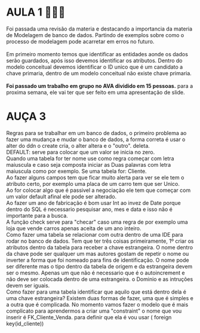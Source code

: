 # AULA 1 👨🏻‍💻
<p>Foi passada uma revisão da materia e destacando a importancia da materia de Modelagem de banco de dados. Partindo de exemplos sobre como o processo de modelagem pode acarretar em erros no futuro.
<br><br>
Em primeiro momento temos que identificar as entidades aonde os dados serão guardados, após isso devemos identificar os atributos. Dentro do modelo conceitual devemos identificar o ID unico que é um candidato a chave primaria, dentro de um modelo conceitual não existe chave primaria.
<br><br>
<b>Foi passado um trabalho em grupo no AVA dividido em 15 pessoas.</b> para a proxima semana, ele vai ter que ser feito em uma apresentação de slide.</p>

# AUÇA 3
<p>Regras para se trabalhar em um banco de dados, o primeiro problema ao fazer uma mudança e mudar o banco de dados, a forma correta é usar o alter do ddn o create cria, o alter altera e o "outro". deleta.
<br>
DEFAULT: serve para colocar que um valor se inicia no zero.<br>Quando uma tabela for ter nome use como regra começar com letra maiuscula e caso seja composta iniciar as Duas palavras com letra maiuscula como por exemplo. Se uma tabela for: Cliente.
<br>
Ao fazer alguns campos tem que ficar muito alerta para ver se ele tem o atributo certo, por exemplo uma placa de um carro tem que ser Unico.
<br>
Ao for colocar algo que é passivel a negociação ele tem que começar com um valor default afinal ele pode ser alterado.
<br>
Ao fazer um ano de fabricação é bom usar Int ao invez de Date porque dentro do SQL é necessario pesquisar ano, mes e data e isso não é importante para a busca.
<br>
A função check serve para "checar" caso uma regra de por exemplo uma loja que vende carros apenas aceita de um ano inteiro.
<br>
Como fazer uma tabela se relacionar com outra dentro de uma IDE para rodar no banco de dados. Tem que ter três coisas primeiramente, 1º criar os atributos dentro da tabela para receber a chave estrangeira. O nome dentro da chave pode ser qualquer um mas autores gostam de repetir o nome ou inverter a forma que foi nomeado para fins de identificação. O nome pode ser diferente mas o tipo dentro da tabela de origem e da estrangeira devem ser o mesmo. Apenas um que não é necessario que é o autoincrement e não deve ser colocada dentro de uma estrangeira. o Dominio e as intruções devem ser iguais.
<br>
Como fazer para uma tabela identificar que aquilo que está dentro dela é uma chave estrangeira? Existem duas formas de fazer, uma que é simples e a outra que é complicada. No momento vamos fazer o modelo que é mais complicato para aprendermos a criar uma "constraint" o nome que vou inserir é FK_Cliente_Venda. para definir que ela é vou usar ( foreign key(id_cliente))

</p>
